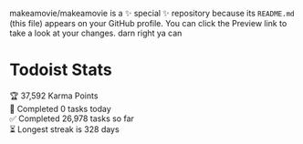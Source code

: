 makeamovie/makeamovie is a ✨ special ✨ repository because its `README.md` (this file) appears on your GitHub profile.
You can click the Preview link to take a look at your changes. darn right ya can

# Todoist Stats

<!-- TODO-IST:START -->
🏆  37,592 Karma Points           
🌸  Completed 0 tasks today           
✅  Completed 26,978 tasks so far           
⏳  Longest streak is 328 days
<!-- TODO-IST:END -->